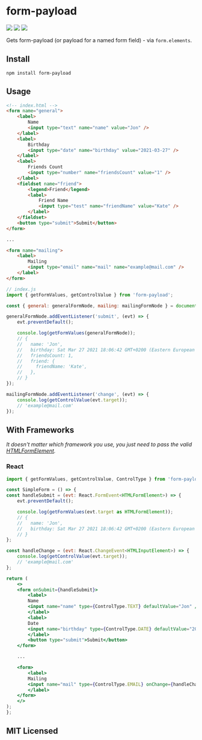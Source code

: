 # form-payload

[![](https://github.com/what1s1ove/form-payload/workflows/Lint/badge.svg)](https://github.com/What1s1ove/form-payload/actions?query=workflow%3ALint)
[![](https://github.com/what1s1ove/form-payload/workflows/Test/badge.svg)](https://github.com/What1s1ove/form-payload/actions?query=workflow%3ATest)
[![](https://github.com/what1s1ove/form-payload/workflows/Publish/badge.svg)](https://github.com/What1s1ove/form-payload/actions?query=workflow%3APublish)

Gets form-payload (or payload for a named form field) - via `form.elements`.

## Install

```
npm install form-payload
```

## Usage

```html
<!-- index.html -->
<form name="general">
	<label>
		Name
		<input type="text" name="name" value="Jon" />
	</label>
	<label>
		Birthday
		<input type="date" name="birthday" value="2021-03-27" />
	</label>
	<label>
		Friends Count
		<input type="number" name="friendsCount" value="1" />
	</label>
	<fieldset name="friend">
		<legend>Friend</legend>
		<label>
			Friend Name
			<input type="test" name="friendName" value="Kate" />
		</label>
	</fieldset>
	<button type="submit">Submit</button>
</form>

...

<form name="mailing">
	<label>
		Mailing
		<input type="email" name="mail" name="example@mail.com" />
	</label>
</form>
```

```js
// index.js
import { getFormValues, getControlValue } from 'form-payload';

const { general: generalFormNode, mailing: mailingFormNode } = document.forms;

generalFormNode.addEventListener('submit', (evt) => {
	evt.preventDefault();

	console.log(getFormValues(generalFormNode));
	// {
	//   name: 'Jon',
	//   birthday: Sat Mar 27 2021 18:06:42 GMT+0200 (Eastern European Standard Time),
	//   friendsCount: 1,
	//   friend: {
	//     friendName: 'Kate',
	//   },
	// }
});

mailingFormNode.addEventListener('change', (evt) => {
	console.log(getControlValue(evt.target));
	// 'example@mail.com'
});
```

## With Frameworks

_It doesn't matter which framework you use, you just need to pass the valid [HTMLFormElement](https://developer.mozilla.org/en-US/docs/Web/API/HTMLFormElement)._

### React

```jsx
import { getFormValues, getControlValue, ControlType } from 'form-payload';

const SimpleForm = () => {
const handleSubmit = (evt: React.FormEvent<HTMLFormElement>) => {
	evt.preventDefault();

	console.log(getFormValues(evt.target as HTMLFormElement));
	// {
	//   name: 'Jon',
	//   birthday: Sat Mar 27 2021 18:06:42 GMT+0200 (Eastern European Standard Time),
	// }
};

const handleChange = (evt: React.ChangeEvent<HTMLInputElement>) => {
	console.log(getControlValue(evt.target));
	// 'example@mail.com'
};

return (
	<>
	<form onSubmit={handleSubmit}>
		<label>
		Name
		<input name="name" type={ControlType.TEXT} defaultValue="Jon" />
		</label>
		<label>
		Date
		<input name="birthday" type={ControlType.DATE} defaultValue="2021-03-27" />
		</label>
		<button type="submit">Submit</button>
	</form>

	...

	<form>
		<label>
		Mailing
		<input name="mail" type={ControlType.EMAIL} onChange={handleChange} />
		</label>
	</form>
	</>
);
};
```

## MIT Licensed
